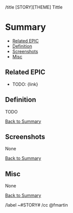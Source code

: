 /title [STORY][THEME] Tittle

# Summary

* [Related EPIC](#related-epic)
* [Definition](#definition)
* [Screenshots](#screenshots)
* [Misc](#misc)

## Related EPIC

* TODO: {link}

## Definition

TODO

[Back to Summary](#summary)

## Screenshots

None

[Back to Summary](#summary)

## Misc

None

[Back to Summary](#summary)

/label ~#STORY#
/cc @fmartin
